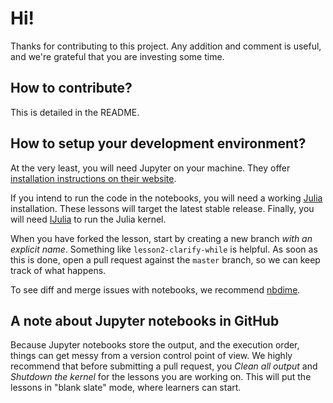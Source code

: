 # Hi!

Thanks for contributing to this project. Any addition and comment is useful, and
we're grateful that you are investing some time.

## How to contribute?

This is detailed in the README.

## How to setup your development environment?

At the very least, you will need Jupyter on your machine. They offer
[installation instructions on their website][instjup].

If you intend to run the code in the notebooks, you will need a working
[Julia][jlinst] installation. These lessons will target the latest stable
release. Finally, you will need [IJulia][ijulinst] to run the Julia kernel.

When you have forked the lesson, start by creating a new branch *with an
explicit name*. Something like `lesson2-clarify-while` is helpful. As soon as
this is done, open a pull request against the `master` branch, so we can keep
track of what happens.

To see diff and merge issues with notebooks, we recommend
[nbdime](https://github.com/jupyter/nbdime).

[instjup]: http://jupyter.org/install.html
[jlinst]: https://julialang.org/downloads/
[ijulinst]: https://github.com/JuliaLang/IJulia.jl

## A note about Jupyter notebooks in GitHub

Because Jupyter notebooks store the output, and the execution order, things can
get messy from a version control point of view. We highly recommend that before
submitting a pull request, you *Clean all output* and *Shutdown the kernel* for
the lessons you are working on. This will put the lessons in "blank slate" mode,
where learners can start.
